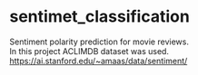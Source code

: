 # sentimet_classification
Sentiment polarity prediction for movie reviews.\
In this project ACLIMDB dataset was used.\
https://ai.stanford.edu/~amaas/data/sentiment/
